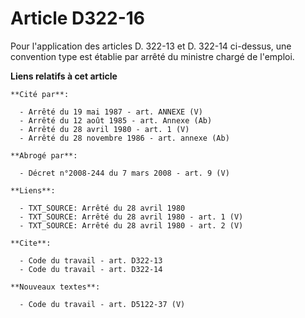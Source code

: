 # Article D322-16

Pour l'application des articles D. 322-13 et D. 322-14 ci-dessus, une convention type est établie par arrêté du ministre
chargé de l'emploi.

**Liens relatifs à cet article**

	**Cité par**:

	  - Arrêté du 19 mai 1987 - art. ANNEXE (V)
	  - Arrêté du 12 août 1985 - art. Annexe (Ab)
	  - Arrêté du 28 avril 1980 - art. 1 (V)
	  - Arrêté du 28 novembre 1986 - art. annexe (Ab)

	**Abrogé par**:

	  - Décret n°2008-244 du 7 mars 2008 - art. 9 (V)

	**Liens**:

	  - TXT_SOURCE: Arrêté du 28 avril 1980
	  - TXT_SOURCE: Arrêté du 28 avril 1980 - art. 1 (V)
	  - TXT_SOURCE: Arrêté du 28 avril 1980 - art. 2 (V)

	**Cite**:

	  - Code du travail - art. D322-13
	  - Code du travail - art. D322-14

	**Nouveaux textes**:

	  - Code du travail - art. D5122-37 (V)
